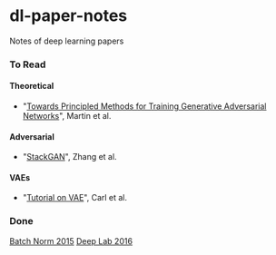 # dl-paper-notes
Notes of deep learning papers

### To Read

#### Theoretical
- "[Towards Principled Methods for Training Generative Adversarial Networks](https://arxiv.org/abs/1701.04862)", Martin et al.

#### Adversarial
- "[StackGAN](https://arxiv.org/abs/1612.03242)", Zhang et al.

#### VAEs
- "[Tutorial on VAE](https://arxiv.org/abs/1606.05908)", Carl et al. 


### Done
[Batch Norm 2015](papers/batch_norm_sergey_2015.md)
[Deep Lab 2016](papers/deep_lab_segmentation_2016.md)
